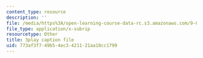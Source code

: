 ```yaml
---
content_type: resource
description: ''
file: /media/https%3A/open-learning-course-data-rc.s3.amazonaws.com/9-00-introduction-to-psychology-fall-2004/773af3f749b54ec3421121aa18cc1799_10495.srt
file_type: application/x-subrip
resourcetype: Other
title: 3play caption file
uid: 773af3f7-49b5-4ec3-4211-21aa18cc1799
---
```

